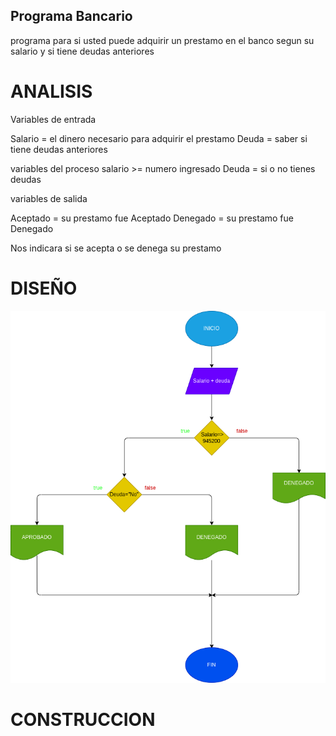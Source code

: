 ## Programa  Bancario
programa para si  usted puede adquirir un prestamo en el banco segun su salario y si tiene deudas anteriores
# ANALISIS

Variables de entrada

Salario = el dinero necesario para adquirir el prestamo
Deuda = saber si tiene deudas anteriores


variables del proceso 
salario >= numero ingresado
Deuda =  si o no  tienes deudas

variables de salida

Aceptado =  su prestamo fue Aceptado
Denegado = su prestamo fue Denegado

Nos indicara si se acepta o se denega su prestamo

# DISEÑO 
![Diagrama de flujo](diagrama.png "diagrama de  flujo")

# CONSTRUCCION
